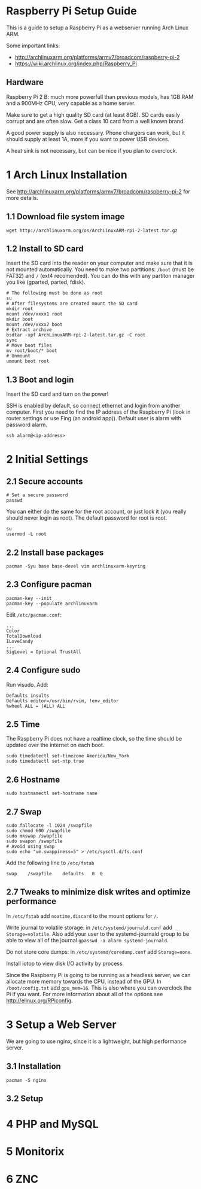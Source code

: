 # Raspberry Pi Setup Guide
This is a guide to setup a Raspberry Pi as a webserver running Arch Linux ARM.

Some important links:
 - http://archlinuxarm.org/platforms/armv7/broadcom/raspberry-pi-2
 - https://wiki.archlinux.org/index.php/Raspberry_Pi

## Hardware
Raspberry Pi 2 B: much more powerfull than previous models, has 1GB RAM and a 900MHz CPU, very capable as a home server.

Make sure to get a high quality SD card (at least 8GB). SD cards easily corrupt and are often slow. Get a class 10 card from a well known brand.

A good power supply is also necessary. Phone chargers can work, but it should supply at least 1A, more if you want to power USB devices.

A heat sink is not necessary, but can be nice if you plan to overclock.

# 1 Arch Linux Installation
See http://archlinuxarm.org/platforms/armv7/broadcom/raspberry-pi-2 for more details.

## 1.1 Download file system image
```wget http://archlinuxarm.org/os/ArchLinuxARM-rpi-2-latest.tar.gz```

## 1.2 Install to SD card
Insert the SD card into the reader on your computer and make sure that it is not mounted automatically. You need to make two partitions: ```/boot``` (must be FAT32) and ```/``` (ext4 recomended). You can do this with any partiton manager you like (gparted, parted, fdisk).
```
# The following must be done as root
su
# After filesystems are created mount the SD card
mkdir root
mount /dev/xxxx1 root
mkdir boot
mount /dev/xxxx2 boot
# Extract archive
bsdtar -xpf ArchLinuxARM-rpi-2-latest.tar.gz -C root
sync
# Move boot files
mv root/boot/* boot
# Unmount
umount boot root
```

## 1.3 Boot and login
Insert the SD card and turn on the power!

SSH is enabled by default, so connect ethernet and login from another computer. First you need to find the IP address of the Raspberry Pi (look in router settings or use Fing (an android app)). Default user is alarm with password alarm.
```
ssh alarm@<ip-address>
```

# 2 Initial Settings

## 2.1 Secure accounts
```
# Set a secure password
passwd
```
You can either do the same for the root account, or just lock it (you really should never login as root). The default password for root is root.
```
su
usermod -L root
```

## 2.2 Install base packages
```
pacman -Syu base base-devel vim archlinuxarm-keyring
```

## 2.3 Configure pacman
```
pacman-key --init
pacman-key --populate archlinuxarm
```
Edit ```/etc/pacman.conf```:
```
...
Color
TotalDownload
ILoveCandy
...
SigLevel = Optional TrustAll
```

## 2.4 Configure sudo
Run visudo. Add:
```
Defaults insults
Defaults editor=/usr/bin/rvim, !env_editor
%wheel ALL = (ALL) ALL
```

## 2.5 Time
The Raspberry Pi does not have a realtime clock, so the time should be updated over the internet on each boot.
```
sudo timedatectl set-timezone America/New_York
sudo timedatectl set-ntp true
```

## 2.6 Hostname
```
sudo hostnamectl set-hostname name
```

## 2.7 Swap
```
sudo fallocate -l 1024 /swapfile
sudo chmod 600 /swapfile
sudo mkswap /swapfile
sudo swapon /swapfile
# Avoid using swap
sudo echo "vm.swappiness=5" > /etc/sysctl.d/fs.conf
```
Add the following line to ```/etc/fstab```
```
swap    /swapfile    defaults   0  0
```

## 2.7 Tweaks to minimize disk writes and optimize performance
In ```/etc/fstab``` add ```noatime,discard``` to the mount options for ```/```.

Write journal to volatile storage: in ```/etc/systemd/journald.conf``` add ```Storage=volatile```. Also add your user to the systemd-journald group to be able to view all of the journal ```gpasswd -a alarm systemd-journald```.

Do not store core dumps: in ```/etc/systemd/coredump.conf``` add ```Storage=none```.

Install iotop to view disk I/O activity by process.

Since the Raspberry Pi is going to be running as a headless server, we can allocate more memory towards the CPU, instead of the GPU. In ```/boot/config.txt``` add ```gpu_mem=16```. This is also where you can overclock the Pi if you want. For more information about all of the options see http://elinux.org/RPiconfig.

# 3 Setup a Web Server
We are going to use nginx, since it is a lightweight, but high performance server.

## 3.1 Installation
```
pacman -S nginx
```

## 3.2 Setup

# 4 PHP and MySQL

# 5 Monitorix

# 6 ZNC
